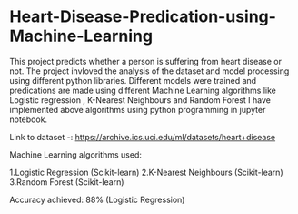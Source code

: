 # Heart-Disease-Predication-using-Machine-Learning
This project predicts whether a person is suffering from heart disease or not.
The project invloved the analysis of the dataset and model processing using different python libraries.
Different models were trained and predications are made using different Machine Learning algorithms like Logistic regression , K-Nearest Neighbours and Random Forest
I have implemented above algorithms using python programming in jupyter notebook.

Link to dataset -: https://archive.ics.uci.edu/ml/datasets/heart+disease

Machine Learning algorithms used:

1.Logistic Regression (Scikit-learn)
2.K-Nearest Neighbours (Scikit-learn)
3.Random Forest (Scikit-learn)

Accuracy achieved: 88% (Logistic Regression)

